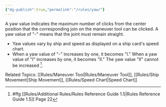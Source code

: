 ```yaml
---
{"dg-publish":true,"permalink":"/rules/yaw/"}
---
```


A yaw value indicates the maximum number of clicks from the center position that the corresponding join on the maneuver tool can be clicked. A yaw value of "-" means that the joint must remain straight.

- Yaw values vary by ship and speed as displayed on a ship card's speed chart.
- When a yaw value of "-" increases by one, it becomes "I." When a yaw value of "I" increases by one, it becomes "II." The yaw value "II" cannot be increased [^1].

Related Topics: [[Rules/Maneuver Tool\|Rules/Maneuver Tool]], [[Rules/Ship Movement\|Ship Movement]], [[Rules/Speed Chart\|Speed Chart]]

[^1]: #ffg [[Rules/Additional Rules/Rules Reference Guide 1.5\|Rules Reference Guide 1.5]] Page 22